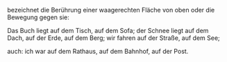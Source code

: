 bezeichnet die Berührung einer waagerechten Fläche von oben oder die Bewegung gegen sie:

Das Buch liegt auf dem Tisch, auf dem Sofa; 
der Schnee liegt auf dem Dach, auf der Erde, auf dem Berg; 
wir fahren auf der Straße, auf dem See; 

auch: ich war auf dem Rathaus, auf dem Bahnhof, auf der Post.